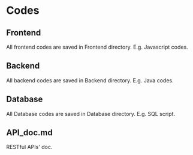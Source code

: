 # Codes

## Frontend

All frontend codes are saved in Frontend directory. E.g. Javascript codes.

## Backend

All backend codes are saved in Backend directory. E.g. Java codes.

## Database

All Database codes are saved in Database directory. E.g. SQL script.

## API_doc.md

RESTful APIs' doc.